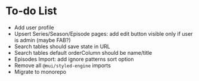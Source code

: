# To-do List

- Add user profile
- Upsert Series/Season/Episode pages: add edit button visible only if user is admin (maybe FAB?)
- Search tables should save state in URL
- Search tables default orderColumn should be name/title
- Episodes Import: add ignore patterns sort option
- Remove all `@mui/styled-engine` imports
- Migrate to monorepo
